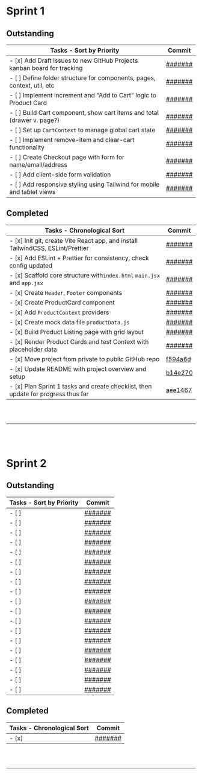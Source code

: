 # **Sprint 1**

## Outstanding

| Tasks - Sort by Priority                                                | Commit                                                               |
| ----------------------------------------------------------------------- | -------------------------------------------------------------------- |
| - [x] Add Draft Issues to new GitHub Projects kanban board for tracking | [#######](https://github.com/users/myopicOracle/YummyBuy.ca/commit/) |
| - [ ] Define folder structure for components, pages, context, util, etc | [#######](https://github.com/users/myopicOracle/YummyBuy.ca/commit/) |
| - [ ] Implement increment and "Add to Cart" logic to Product Card       | [#######](https://github.com/users/myopicOracle/YummyBuy.ca/commit/) |
| - [ ] Build Cart component, show cart items and total (drawer v. page?) | [#######](https://github.com/users/myopicOracle/YummyBuy.ca/commit/) |
| - [ ] Set up `CartContext` to manage global cart state                  | [#######](https://github.com/users/myopicOracle/YummyBuy.ca/commit/) |
| - [ ] Implement remove-item and clear-cart functionality                | [#######](https://github.com/users/myopicOracle/YummyBuy.ca/commit/) |
| - [ ] Create Checkout page with form for name/email/address             | [#######](https://github.com/users/myopicOracle/YummyBuy.ca/commit/) |
| - [ ] Add client-side form validation                                   | [#######](https://github.com/users/myopicOracle/YummyBuy.ca/commit/) |
| - [ ] Add responsive styling using Tailwind for mobile and tablet views | [#######](https://github.com/users/myopicOracle/YummyBuy.ca/commit/) |

## Completed

| Tasks - Chronological Sort                                                        | Commit                                                                      |
| --------------------------------------------------------------------------------- | --------------------------------------------------------------------------- |
| - [x] Init git, create Vite React app, and install TailwindCSS, ESLint/Prettier   | [#######](https://github.com/users/myopicOracle/YummyBuy.ca/commit/)        |
| - [x] Add ESLint + Prettier for consistency, check config updated                 | [#######](https://github.com/users/myopicOracle/YummyBuy.ca/commit/)        |
| - [x] Scaffold core structure with`index.html` `main.jsx` and `app.jsx`           | [#######](https://github.com/users/myopicOracle/YummyBuy.ca/commit/)        |
| - [x] Create `Header`, `Footer` components                                        | [#######](https://github.com/users/myopicOracle/YummyBuy.ca/commit/)        |
| - [x] Create ProductCard component                                                | [#######](https://github.com/users/myopicOracle/YummyBuy.ca/commit/)        |
| - [x] Add `ProductContext` providers                                              | [#######](https://github.com/users/myopicOracle/YummyBuy.ca/commit/)        |
| - [x] Create mock data file `productData.js`                                      | [#######](https://github.com/users/myopicOracle/YummyBuy.ca/commit/)        |
| - [x] Build Product Listing page with grid layout                                 | [#######](https://github.com/users/myopicOracle/YummyBuy.ca/commit/)        |
| - [x] Render Product Cards and test Context with placeholder data                 | [#######](https://github.com/users/myopicOracle/YummyBuy.ca/commit/)        |
| - [x] Move project from private to public GitHub repo                             | [f594a6d](https://github.com/users/myopicOracle/YummyBuy.ca/commit/f594a6d) |
| - [x] Update README with project overview and setup                               | [b14e270](https://github.com/users/myopicOracle/YummyBuy.ca/commit/b14e270) |
| - [x] Plan Sprint 1 tasks and create checklist, then update for progress thus far | [aee1467](https://github.com/users/myopicOracle/YummyBuy.ca/commit/aee1467) |

<br></br>

---

<br></br>

# **Sprint 2**

## Outstanding

| Tasks - Sort by Priority | Commit                                                               |
| ------------------------ | -------------------------------------------------------------------- |
| - [ ]                    | [#######](https://github.com/users/myopicOracle/YummyBuy.ca/commit/) |
| - [ ]                    | [#######](https://github.com/users/myopicOracle/YummyBuy.ca/commit/) |
| - [ ]                    | [#######](https://github.com/users/myopicOracle/YummyBuy.ca/commit/) |
| - [ ]                    | [#######](https://github.com/users/myopicOracle/YummyBuy.ca/commit/) |
| - [ ]                    | [#######](https://github.com/users/myopicOracle/YummyBuy.ca/commit/) |
| - [ ]                    | [#######](https://github.com/users/myopicOracle/YummyBuy.ca/commit/) |
| - [ ]                    | [#######](https://github.com/users/myopicOracle/YummyBuy.ca/commit/) |
| - [ ]                    | [#######](https://github.com/users/myopicOracle/YummyBuy.ca/commit/) |
| - [ ]                    | [#######](https://github.com/users/myopicOracle/YummyBuy.ca/commit/) |
| - [ ]                    | [#######](https://github.com/users/myopicOracle/YummyBuy.ca/commit/) |
| - [ ]                    | [#######](https://github.com/users/myopicOracle/YummyBuy.ca/commit/) |
| - [ ]                    | [#######](https://github.com/users/myopicOracle/YummyBuy.ca/commit/) |
| - [ ]                    | [#######](https://github.com/users/myopicOracle/YummyBuy.ca/commit/) |
| - [ ]                    | [#######](https://github.com/users/myopicOracle/YummyBuy.ca/commit/) |
| - [ ]                    | [#######](https://github.com/users/myopicOracle/YummyBuy.ca/commit/) |
| - [ ]                    | [#######](https://github.com/users/myopicOracle/YummyBuy.ca/commit/) |
| - [ ]                    | [#######](https://github.com/users/myopicOracle/YummyBuy.ca/commit/) |
| - [ ]                    | [#######](https://github.com/users/myopicOracle/YummyBuy.ca/commit/) |
| - [ ]                    | [#######](https://github.com/users/myopicOracle/YummyBuy.ca/commit/) |

## Completed

| Tasks - Chronological Sort | Commit                                                               |
| -------------------------- | -------------------------------------------------------------------- |
| - [x]                      | [#######](https://github.com/users/myopicOracle/YummyBuy.ca/commit/) |

<br></br>

---
